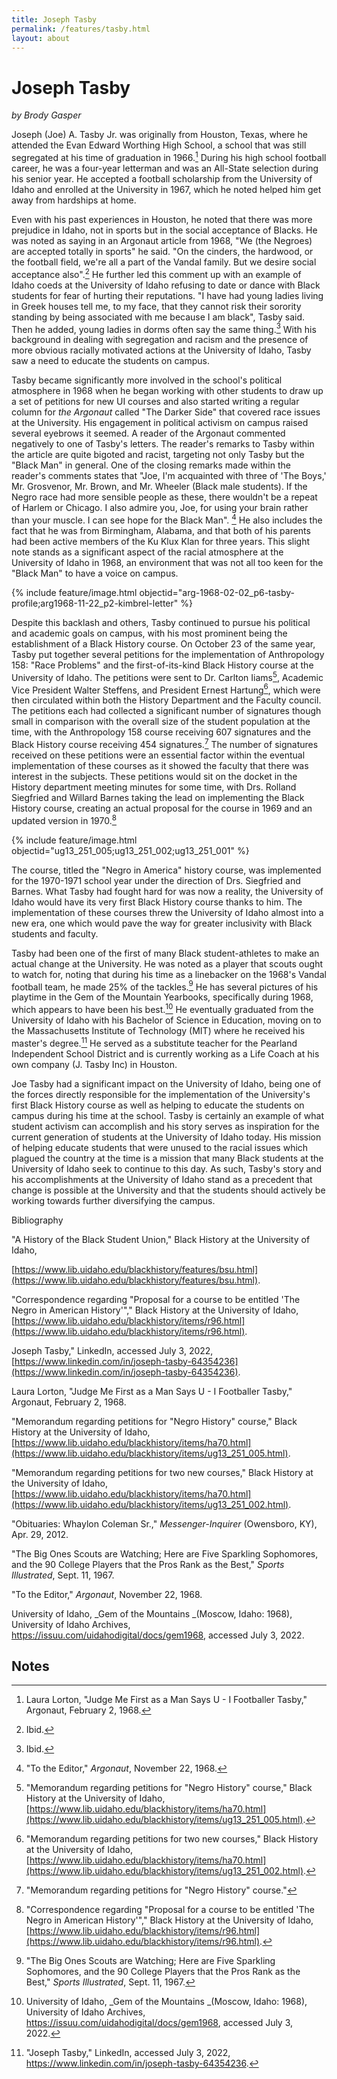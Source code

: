 ```yaml
---
title: Joseph Tasby
permalink: /features/tasby.html
layout: about
---
```


# Joseph Tasby

*by Brody Gasper*

Joseph (Joe) A. Tasby Jr. was originally from Houston, Texas, where he attended the Evan Edward Worthing High School, a school that was still segregated at his time of graduation in 1966.[^1]  During his high school football career, he was a four-year letterman and was an All-State selection during his senior year.  He accepted a football scholarship from the University of Idaho and enrolled at the University in 1967, which he noted helped him get away from hardships at home.  

Even with his past experiences in Houston, he noted that there was more prejudice in Idaho, not in sports but in the social acceptance of Blacks. He was noted as saying in an Argonaut article from 1968, "We (the Negroes) are accepted totally in sports" he said. "On the cinders, the hardwood, or the football field, we're all a part of the Vandal family.  But we desire social acceptance also".[^2]  He further led this comment up with an example of Idaho coeds at the University of Idaho refusing to date or dance with Black students for fear of hurting their reputations. "I have had young ladies living in Greek houses tell me, to my face, that they cannot risk their sorority standing by being associated with me because I am black", Tasby said. Then he added, young ladies in dorms often say the same thing.[^3]  With his background in dealing with segregation and racism and the presence of more obvious racially motivated actions at the University of Idaho, Tasby saw a need to educate the students on campus.  

Tasby became significantly more involved in the school's political atmosphere in 1968 when he began working with other students to draw up a set of petitions for new UI courses and also started writing a regular column for _the Argonaut_ called "The Darker Side" that covered race issues at the University.  His engagement in political activism on campus raised several eyebrows it seemed. A reader of the Argonaut commented negatively to one of Tasby's letters.  The reader's remarks to Tasby within the article are quite bigoted and racist, targeting not only Tasby but the "Black Man" in general.  One of the closing remarks made within the reader's comments states that "Joe, I'm acquainted with three of 'The Boys,' Mr. Grosvenor, Mr. Brown, and Mr. Wheeler (Black male students). If the Negro race had more sensible people as these, there wouldn't be a repeat of Harlem or Chicago.  I also admire you, Joe, for using your brain rather than your muscle. I can see hope for the Black Man". [^4] He also includes the fact that he was from Birmingham, Alabama, and that both of his parents had been active members of the Ku Klux Klan for three years. This slight note stands as a significant aspect of the racial atmosphere at the University of Idaho in 1968, an environment that was not all too keen for the "Black Man" to have a voice on campus.  

{% include feature/image.html objectid="arg-1968-02-02_p6-tasby-profile;arg1968-11-22_p2-kimbrel-letter"  %}


Despite this backlash and others, Tasby continued to pursue his political and academic goals on campus, with his most prominent being the establishment of a Black History course.  On October 23 of the same year, Tasby put together several petitions for the implementation of Anthropology 158: "Race Problems" and the first-of-its-kind Black History course at the University of Idaho.  The petitions were sent to Dr. Carlton Iiams[^5], Academic Vice President Walter Steffens, and President Ernest Hartung[^6], which were then circulated within both the History Department and the Faculty council.  The petitions each had collected a significant number of signatures though small in comparison with the overall size of the student population at the time, with the Anthropology 158 course receiving 607 signatures and the Black History course receiving 454 signatures.[^7]  The number of signatures received on these petitions were an essential factor within the eventual implementation of these courses as it showed the faculty that there was interest in the subjects.  These petitions would sit on the docket in the History department meeting minutes for some time, with Drs. Rolland Siegfried and Willard Barnes taking the lead on implementing the Black History course, creating an actual proposal for the course in 1969 and an updated version in 1970.[^8] 

{% include feature/image.html objectid="ug13_251_005;ug13_251_002;ug13_251_001"  %}

The course, titled the "Negro in America" history course, was implemented for the 1970-1971 school year under the direction of Drs. Siegfried and Barnes. What Tasby had fought hard for was now a reality, the University of Idaho would have its very first Black History course thanks to him.  The implementation of these courses threw the University of Idaho almost into a new era, one which would pave the way for greater inclusivity with Black students and faculty.  

Tasby had been one of the first of many Black student-athletes to make an actual change at the University. He was noted as a player that scouts ought to watch for, noting that during his time as a linebacker on the 1968's Vandal football team, he made 25% of the tackles.[^9]  He has several pictures of his playtime in the Gem of the Mountain Yearbooks, specifically during 1968, which appears to have been his best.[^10]  He eventually graduated from the University of Idaho with his Bachelor of Science in Education, moving on to the Massachusetts Institute of Technology (MIT) where he received his master's degree.[^11]  He served as a substitute teacher for the Pearland Independent School District and is currently working as a Life Coach at his own company (J. Tasby Inc) in Houston.

Joe Tasby had a significant impact on the University of Idaho, being one of the forces directly responsible for the implementation of the University's first Black History course as well as helping to educate the students on campus during his time at the school.  Tasby is certainly an example of what student activism can accomplish and his story serves as inspiration for the current generation of students at the University of Idaho today.  His mission of helping educate students that were unused to the racial issues which plagued the country at the time is a mission that many Black students at the University of Idaho seek to continue to this day. As such, Tasby's story and his accomplishments at the University of Idaho stand as a precedent that change is possible at the University and that the students should actively be working towards further diversifying the campus.

Bibliography

"A History of the Black Student Union," Black History at the University of Idaho,

[https://www.lib.uidaho.edu/blackhistory/features/bsu.html](https://www.lib.uidaho.edu/blackhistory/features/bsu.html).

"Correspondence regarding "Proposal for a course to be entitled 'The Negro in American History'"," Black History at the University of Idaho, [https://www.lib.uidaho.edu/blackhistory/items/r96.html](https://www.lib.uidaho.edu/blackhistory/items/r96.html).

Joseph Tasby," LinkedIn, accessed July 3, 2022, [https://www.linkedin.com/in/joseph-tasby-64354236](https://www.linkedin.com/in/joseph-tasby-64354236).

Laura Lorton, "Judge Me First as a Man Says U - I Footballer Tasby," Argonaut, February 2, 1968.

"Memorandum regarding petitions for "Negro History" course," Black History at the University of Idaho, [https://www.lib.uidaho.edu/blackhistory/items/ha70.html](https://www.lib.uidaho.edu/blackhistory/items/ug13_251_005.html).

"Memorandum regarding petitions for two new courses," Black History at the University of Idaho, [https://www.lib.uidaho.edu/blackhistory/items/ha70.html](https://www.lib.uidaho.edu/blackhistory/items/ug13_251_002.html).

"Obituaries: Whaylon Coleman Sr.," _Messenger-Inquirer_ (Owensboro, KY), Apr. 29, 2012. 

"The Big Ones Scouts are Watching; Here are Five Sparkling Sophomores, and the 90 College Players that the Pros Rank as the Best," _Sports Illustrated_, Sept. 11, 1967.

"To the Editor," _Argonaut_, November 22, 1968.

University of Idaho, _Gem of the Mountains _(Moscow, Idaho: 1968), University of Idaho Archives, https://issuu.com/uidahodigital/docs/gem1968, accessed July 3, 2022.


<!-- Footnotes themselves at the bottom. -->
## Notes

[^1]:
     Laura Lorton, "Judge Me First as a Man Says U - I Footballer Tasby," Argonaut, February 2, 1968.

[^2]:
     Ibid. 

[^3]:
     Ibid. 

[^4]:
     "To the Editor," _Argonaut_, November 22, 1968.

[^5]:
     "Memorandum regarding petitions for "Negro History" course," Black History at the University of Idaho, [https://www.lib.uidaho.edu/blackhistory/items/ha70.html](https://www.lib.uidaho.edu/blackhistory/items/ug13_251_005.html).

[^6]:
     "Memorandum regarding petitions for two new courses," Black History at the University of Idaho, [https://www.lib.uidaho.edu/blackhistory/items/ha70.html](https://www.lib.uidaho.edu/blackhistory/items/ug13_251_002.html).

[^7]:
     "Memorandum regarding petitions for "Negro History" course."

[^8]:
     "Correspondence regarding "Proposal for a course to be entitled 'The Negro in American History'"," Black History at the University of Idaho, [https://www.lib.uidaho.edu/blackhistory/items/r96.html](https://www.lib.uidaho.edu/blackhistory/items/r96.html).

[^9]:
     "The Big Ones Scouts are Watching; Here are Five Sparkling Sophomores, and the 90 College Players that the Pros Rank as the Best," _Sports Illustrated_, Sept. 11, 1967.

[^10]:
     University of Idaho, _Gem of the Mountains _(Moscow, Idaho: 1968), University of Idaho Archives, <https://issuu.com/uidahodigital/docs/gem1968>, accessed July 3, 2022.

[^11]:
     "Joseph Tasby," LinkedIn, accessed July 3, 2022, <https://www.linkedin.com/in/joseph-tasby-64354236>. 
